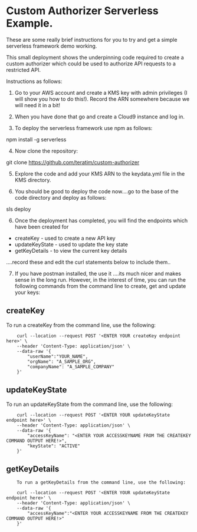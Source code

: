 # Custom Authorizer Serverless Example.

These are some really brief instructions for you to try and get a simple serverless framework demo working.

This small deployment shows the underpinning code required to create a custom authorizer which could be used to authorize API requests to a restricted API.

Instructions as follows:

1. Go to your AWS account and create a KMS key with admin privileges (I will show you how to do this!). Record the ARN somewhere because we will need it in a bit!

2. When you have done that go and create a Cloud9 instance and log in.

3. To deploy the serverless framework use npm as follows:

npm install -g serverless

4. Now clone the repository:

git clone https://github.com/teratim/custom-authorizer

5. Explore the code and add your KMS ARN to the keydata.yml file in the KMS directory.

6. You should be good to deploy the code now....go to the base of the code directory and deploy as follows:

sls deploy

6. Once the deployment has completed, you will find the endpoints which have been created for 

* createKey - used to create a new API key
* updateKeyState - used to update the key state
* getKeyDetails - to view the current key details

....record these and edit the curl statements below to include them..

7. If you have postman installed, the use it ....its much nicer and makes sense in the long run. However, in the interest of time, you can run the following commands from the command line to create, get and update your keys:

## createKey

To run a createKey from the command line, use the following:

        curl --location --request POST '<ENTER YOUR createKey endpoint here>' \
        --header 'Content-Type: application/json' \
        --data-raw '{
            "userName":"YOUR_NAME",
            "orgName": "A_SAMPLE_ORG",
            "companyName": "A_SAMPLE_COMPANY"
        }'

## updateKeyState

To run an updateKeyState from the command line, use the following:

        curl --location --request POST '<ENTER YOUR updateKeyState endpoint here>' \
        --header 'Content-Type: application/json' \
        --data-raw '{
            "accessKeyName": "<ENTER YOUR ACCESSKEYNAME FROM THE CREATEKEY COMMAND OUTPUT HERE!>",
            "keyState": "ACTIVE"
        }'

## getKeyDetails

        To run a getKeyDetails from the command line, use the following:

        curl --location --request POST '<ENTER YOUR updateKeyState endpoint here>' \
        --header 'Content-Type: application/json' \
        --data-raw '{
            "accessKeyName":"<ENTER YOUR ACCESSKEYNAME FROM THE CREATEKEY COMMAND OUTPUT HERE!>"
        }'

